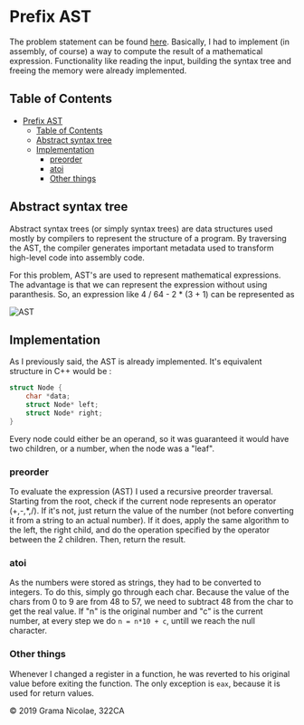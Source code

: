 # Prefix AST

The problem statement can be found [here](https://ocw.cs.pub.ro/courses/iocla/teme/tema-1). Basically, I had to implement (in assembly, of course) a way to compute the result of a mathematical expression. Functionality like reading the input, building the syntax tree and freeing the memory were already implemented.

## Table of Contents

- [Prefix AST](#prefix-ast)
  - [Table of Contents](#table-of-contents)
  - [Abstract syntax tree](#abstract-syntax-tree)
  - [Implementation](#implementation)
    - [preorder](#preorder)
    - [atoi](#atoi)
    - [Other things](#other-things)

## Abstract syntax tree

Abstract syntax trees (or simply syntax trees) are data structures used mostly by compilers to represent the structure of a program. By traversing the AST, the compiler generates important metadata used to transform high-level code into assembly code.

For this problem, AST's are used to represent mathematical expressions. The advantage is that we can represent the expression without using paranthesis. So, an expression like 4 / 64 - 2 * (3 + 1) can be represented as

![AST](https://ocw.cs.pub.ro/courses/_media/iocla/teme/ast.png?cache= "AST")

## Implementation

As I previously said, the AST is already implemented. It's equivalent structure in C++ would be :

```cpp
struct Node {
    char *data;
    struct Node* left;
    struct Node* right;
}
```

Every node could either be an operand, so it was guaranteed it would have two children, or a number, when the node was a "leaf".

### preorder

To evaluate the expression (AST) I used a recursive preorder traversal. Starting from the root, check if the current node represents an operator (+,-,*,/). If it's not, just return the value of the number (not before converting it from a string to an actual number). If it does, apply the same algorithm to the left, the right child, and do the operation specified by the operator between the 2 children. Then, return the result.

### atoi

As the numbers were stored as strings, they had to be converted to integers. To do this, simply go through each char. Because the value of the chars from 0 to 9 are from 48 to 57, we need to subtract 48 from the char to get the real value. If "n" is the original number and "c" is the current number, at every step we do `n = n*10 + c`, untill we reach the null character.

### Other things

Whenever I changed a register in a function, he was reverted to his original value before exiting the function. The only exception is `eax`, because it is used for return values.

© 2019 Grama Nicolae, 322CA

